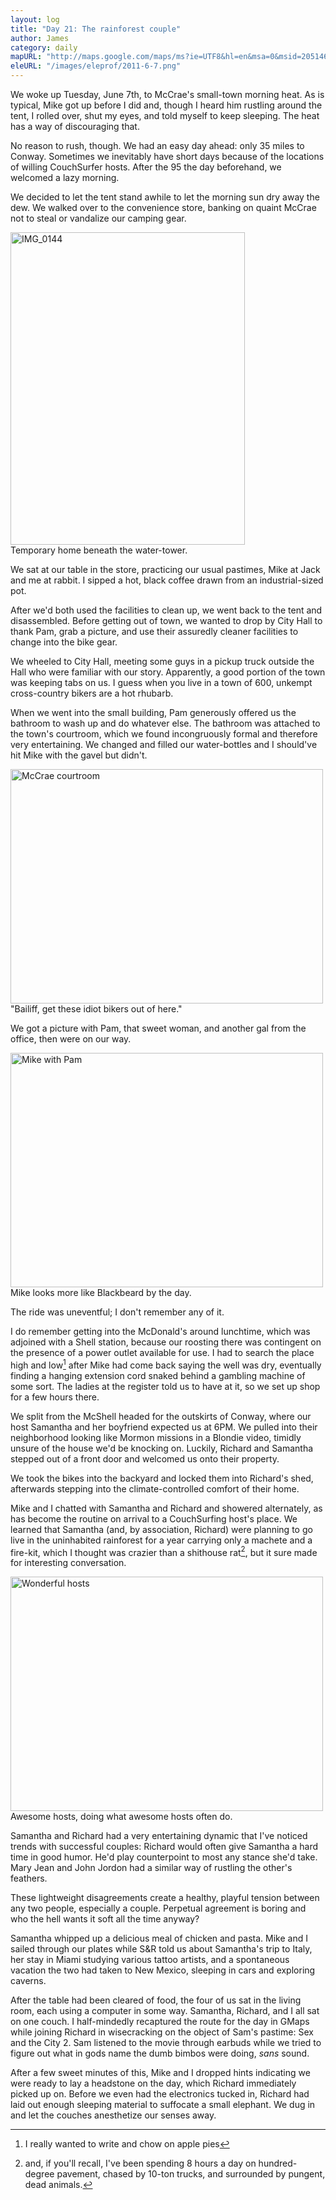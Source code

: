 ```yaml
---
layout: log
title: "Day 21: The rainforest couple"
author: James
category: daily
mapURL: "http://maps.google.com/maps/ms?ie=UTF8&hl=en&msa=0&msid=205146746303315582883.0004a5537ffa8144fe7ad&z=10&output=kml"
eleURL: "/images/eleprof/2011-6-7.png"
---
```



We woke up Tuesday, June 7th, to McCrae's small-town morning heat. As is typical,
Mike got up before I did and, though I heard him rustling around the tent, I
rolled over, shut my eyes, and told myself to keep sleeping. The heat has a way
of discouraging that.
                        
No reason to rush, though. We had an easy day ahead: only 35 miles to Conway.
Sometimes we inevitably have short days because of the locations of willing
CouchSurfer hosts. After the 95 the day beforehand, we welcomed a lazy morning.

We decided to let the tent stand awhile to let the morning sun dry away the dew.
We walked over to the convenience store, banking on quaint McCrae not to steal
or vandalize our camping gear.
                             
<div class="imageWithCaption">
<a href="http://www.flickr.com/photos/62630874@N02/5810667126/" title="IMG_0144
	by james.ob, on Flickr"><img class="framed blockCenter" src="http://farm4.static.flickr.com/3308/5810667126_b5327a4ea7.jpg" width="375" height="500" alt="IMG_0144"></a>
	<div class="imageCaption">
		Temporary home beneath the water-tower.
	</div>
</div>
 
We sat at our table in the store, practicing our usual pastimes, Mike at Jack
and me at rabbit. I sipped a hot, black coffee drawn from an industrial-sized
pot.

After we'd both used the facilities to clean up, we went back to the tent and
disassembled. Before getting out of town, we wanted to drop by City Hall to
thank Pam, grab a picture, and use their assuredly cleaner facilities to change
into the bike gear.

We wheeled to City Hall, meeting some guys in a pickup truck outside the Hall
who were familiar with our story. Apparently, a good portion of the town was
keeping tabs on us. I guess when you live in a town of 600, unkempt
cross-country bikers are a hot rhubarb.

When we went into the small building, Pam generously offered us the bathroom to
wash up and do whatever else. The bathroom was attached to the town's courtroom,
which we found incongruously formal and therefore very entertaining. We changed
and filled our water-bottles and I should've hit Mike with the gavel but didn't.
                             
<div class="imageWithCaption">
<a href="http://www.flickr.com/photos/62630874@N02/5818366531/" title="McCrae
	courtroom by james.ob, on Flickr"><img class="framed blockCenter" src="http://farm3.static.flickr.com/2424/5818366531_8122cdc53d.jpg" width="500" height="375" alt="McCrae courtroom"></a>
	<div class="imageCaption">
		"Bailiff, get these idiot bikers out of here."
	</div>
</div>
 
We got a picture with Pam, that sweet woman, and another gal from the office,
then were on our way.
                              
<div class="imageWithCaption">
<a href="http://www.flickr.com/photos/62630874@N02/5818367783/" title="Mike with
	Pam by james.ob, on Flickr"><img class="framed blockCenter" src="http://farm3.static.flickr.com/2322/5818367783_f8892036c0.jpg" width="500" height="375" alt="Mike with Pam"></a>
	<div class="imageCaption">
		Mike looks more like Blackbeard by the day.
	</div>
</div>
 
The ride was uneventful; I don't remember any of it.

I do remember getting into the McDonald's around lunchtime, which was adjoined
with a Shell station, because our roosting there was contingent on the presence
of a power outlet available for use. I had to search the place high and low[^1]
after Mike had come back saying the well was dry, eventually finding a hanging
extension cord snaked behind a gambling machine of some sort. The ladies at the
register told us to have at it, so we set up shop for a few hours there.
                             
We split from the McShell headed for the outskirts of Conway, where our host
Samantha and her boyfriend expected us at 6PM. We pulled into their neighborhood
looking like Mormon missions in a Blondie video, timidly unsure of the house
we'd be knocking on. Luckily, Richard and Samantha stepped out of a front door
and welcomed us onto their property.

We took the bikes into the backyard and locked them into Richard's shed,
afterwards stepping into the climate-controlled comfort of their home.

Mike and I chatted with Samantha and Richard and showered alternately, as has
become the routine on arrival to a CouchSurfing host's place. We learned that
Samantha (and, by association, Richard) were planning to go live in the
uninhabited rainforest for a year carrying only a machete and a fire-kit, which
I thought was crazier than a shithouse rat[^2], but it sure made for interesting
conversation.
                             
<div class="imageWithCaption">
<a href="http://www.flickr.com/photos/62630874@N02/5818367135/" title="Wonderful
	hosts by james.ob, on Flickr"><img class="framed blockCenter" src="http://farm3.static.flickr.com/2023/5818367135_0b35344cc8.jpg" width="500" height="375" alt="Wonderful hosts"></a>
	<div class="imageCaption">
		Awesome hosts, doing what awesome hosts often do.
	</div>
</div>
 
Samantha and Richard had a very entertaining dynamic that I've noticed trends
with successful couples: Richard would often give Samantha a hard time in good
humor. He'd play counterpoint to most any stance she'd take. Mary Jean and John
Jordon had a similar way of rustling the other's feathers. 

These lightweight disagreements create a healthy, playful tension between any
two people, especially a couple. Perpetual agreement is boring and who the hell
wants it soft all the time anyway?

Samantha whipped up a delicious meal of chicken and pasta. Mike and I sailed
through our plates while S&R told us about Samantha's trip to Italy, her stay in
Miami studying various tattoo artists, and a spontaneous vacation the two had
taken to New Mexico, sleeping in cars and exploring caverns.

After the table had been cleared of food, the four of us sat in the living room,
each using a computer in some way. Samantha, Richard, and I all sat on one
couch.  I half-mindedly recaptured the route for the day in GMaps while joining
Richard in wisecracking on the object of Sam's pastime: Sex and the City 2. Sam
listened to the movie through earbuds while we tried to figure out what in gods
name the dumb bimbos were doing, *sans* sound.

After a few sweet minutes of this, Mike and I dropped hints indicating we
were ready to lay a headstone on the day, which Richard immediately picked up
on. Before we even had the electronics tucked in, Richard had laid out enough
sleeping material to suffocate a small elephant. We dug in and let the couches
anesthetize our senses away.

[^1]: I really wanted to write and chow on apple pies
[^2]: and, if you'll recall, I've been spending 8 hours a day on hundred-degree
pavement, chased by 10-ton trucks, and surrounded by pungent, dead animals.
                        
